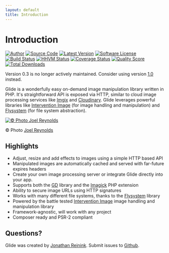 ```yaml
---
layout: default
title: Introduction
---
```


# Introduction

[![Author](https://img.shields.io/badge/author-@reinink-blue.svg?style=flat-square)](https://twitter.com/reinink)
[![Source Code](https://img.shields.io/badge/source-thephpleague/glide-blue.svg?style=flat-square)](https://github.com/thephpleague/glide)
[![Latest Version](https://img.shields.io/github/release/thephpleague/glide.svg?style=flat-square)](https://github.com/thephpleague/glide/releases)
[![Software License](https://img.shields.io/badge/license-MIT-brightgreen.svg?style=flat-square)](https://github.com/thephpleague/glide/blob/master/LICENSE)<br>
[![Build Status](https://img.shields.io/travis/thephpleague/glide/master.svg?style=flat-square)](https://travis-ci.org/thephpleague/glide)
[![HHVM Status](https://img.shields.io/hhvm/league/glide.svg?style=flat-square)](http://hhvm.h4cc.de/package/league/glide)
[![Coverage Status](https://img.shields.io/scrutinizer/coverage/g/thephpleague/glide.svg?style=flat-square)](https://scrutinizer-ci.com/g/thephpleague/glide/code-structure)
[![Quality Score](https://img.shields.io/scrutinizer/g/thephpleague/glide.svg?style=flat-square)](https://scrutinizer-ci.com/g/thephpleague/glide)
[![Total Downloads](https://img.shields.io/packagist/dt/league/glide.svg?style=flat-square)](https://packagist.org/packages/league/glide)

<p class="message-notice">Version 0.3 is no longer actively maintained. Consider using version <a href="/">1.0</a> instead.</p>

Glide is a wonderfully easy on-demand image manipulation library written in PHP. It's straightforward API is exposed via HTTP, similar to cloud image processing services like [Imgix](http://www.imgix.com/) and [Cloudinary](http://cloudinary.com/). Glide leverages powerful libraries like [Intervention Image](http://image.intervention.io/) (for image handling and manipulation) and [Flysystem](http://flysystem.thephpleague.com/) (for file system abstraction).

[![© Photo Joel Reynolds](https://glide.herokuapp.com/0.3/kayaks.jpg?w=1000&gam=.9&sharp=8)](https://glide.herokuapp.com/0.3/kayaks.jpg?w=1000&gam=.9&sharp=8)

<p class="photo_credit">© Photo <a href="http://www.joelreynolds.ca/">Joel Reynolds</a></p>

## Highlights

- Adjust, resize and add effects to images using a simple HTTP based API
- Manipulated images are automatically cached and served with far-future expires headers
- Create your own image processing server or integrate Glide directly into your app.
- Supports both the [GD](http://php.net/manual/en/book.image.php) library and the [Imagick](http://php.net/manual/en/book.imagick.php) PHP extension
- Ability to secure image URLs using HTTP signatures
- Works with many different file systems, thanks to the [Flysystem](http://flysystem.thephpleague.com/) library
- Powered by the battle tested [Intervention Image](http://image.intervention.io/) image handling and manipulation library
- Framework-agnostic, will work with any project
- Composer ready and PSR-2 compliant

## Questions?

Glide was created by [Jonathan Reinink](https://twitter.com/reinink). Submit issues to [Github](https://github.com/thephpleague/glide/issues).